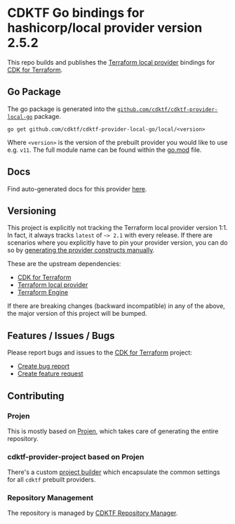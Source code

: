 # CDKTF Go bindings for hashicorp/local provider version 2.5.2

This repo builds and publishes the [Terraform local provider](https://registry.terraform.io/providers/hashicorp/local/2.5.2/docs) bindings for [CDK for Terraform](https://cdk.tf).

## Go Package

The go package is generated into the [`github.com/cdktf/cdktf-provider-local-go`](https://github.com/cdktf/cdktf-provider-local-go) package.

`go get github.com/cdktf/cdktf-provider-local-go/local/<version>`

Where `<version>` is the version of the prebuilt provider you would like to use e.g. `v11`. The full module name can be found
within the [go.mod](https://github.com/cdktf/cdktf-provider-local-go/blob/main/local/go.mod#L1) file.

## Docs

Find auto-generated docs for this provider [here](https://github.com/cdktf/cdktf-provider-local/blob/main/docs/API.go.md).


## Versioning

This project is explicitly not tracking the Terraform local provider version 1:1. In fact, it always tracks `latest` of `~> 2.1` with every release. If there are scenarios where you explicitly have to pin your provider version, you can do so by [generating the provider constructs manually](https://cdk.tf/imports).

These are the upstream dependencies:

* [CDK for Terraform](https://cdk.tf)
* [Terraform local provider](https://registry.terraform.io/providers/hashicorp/local/2.5.2)
* [Terraform Engine](https://terraform.io)

If there are breaking changes (backward incompatible) in any of the above, the major version of this project will be bumped.

## Features / Issues / Bugs

Please report bugs and issues to the [CDK for Terraform](https://cdk.tf) project:

* [Create bug report](https://cdk.tf/bug)
* [Create feature request](https://cdk.tf/feature)

## Contributing

### Projen

This is mostly based on [Projen](https://github.com/projen/projen), which takes care of generating the entire repository.

### cdktf-provider-project based on Projen

There's a custom [project builder](https://github.com/cdktf/cdktf-provider-project) which encapsulate the common settings for all `cdktf` prebuilt providers.


### Repository Management

The repository is managed by [CDKTF Repository Manager](https://github.com/cdktf/cdktf-repository-manager/).
